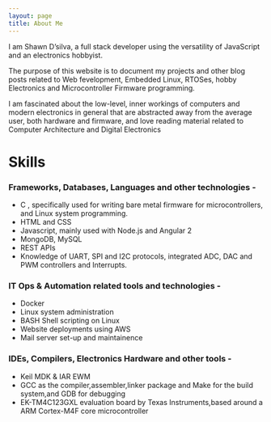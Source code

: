 ```yaml
---
layout: page
title: About Me
---
```

I am Shawn D’silva, a full stack developer using the versatility of JavaScript and an electronics hobbyist.

The purpose of this website is to document my projects and other blog posts related to Web fevelopment, Embedded Linux, RTOSes, hobby Electronics and Microcontroller Firmware programming.

I am fascinated about the low-level, inner workings of computers and modern electronics in general that are abstracted away from the average user, both hardware and firmware, and love reading material related to Computer Architecture and Digital Electronics
# Skills
### Frameworks, Databases, Languages and other technologies -
- C , specifically used for writing bare metal firmware for microcontrollers, and Linux system programming.
- HTML and CSS
- Javascript, mainly used with Node.js and Angular 2
- MongoDB, MySQL
- REST APIs
- Knowledge of UART, SPI and I2C protocols, integrated ADC, DAC and PWM controllers and Interrupts.

### IT Ops & Automation related tools and technologies -
- Docker
- Linux system administration
- BASH Shell scripting on Linux
- Website deployments using AWS
- Mail server set-up and maintainence

### IDEs, Compilers, Electronics Hardware and other tools -
- Keil MDK & IAR EWM
- GCC as the compiler,assembler,linker package and Make for the build system,and GDB for debugging
- EK-TM4C123GXL evaluation board by Texas Instruments,based around a ARM Cortex-M4F core microcontroller
